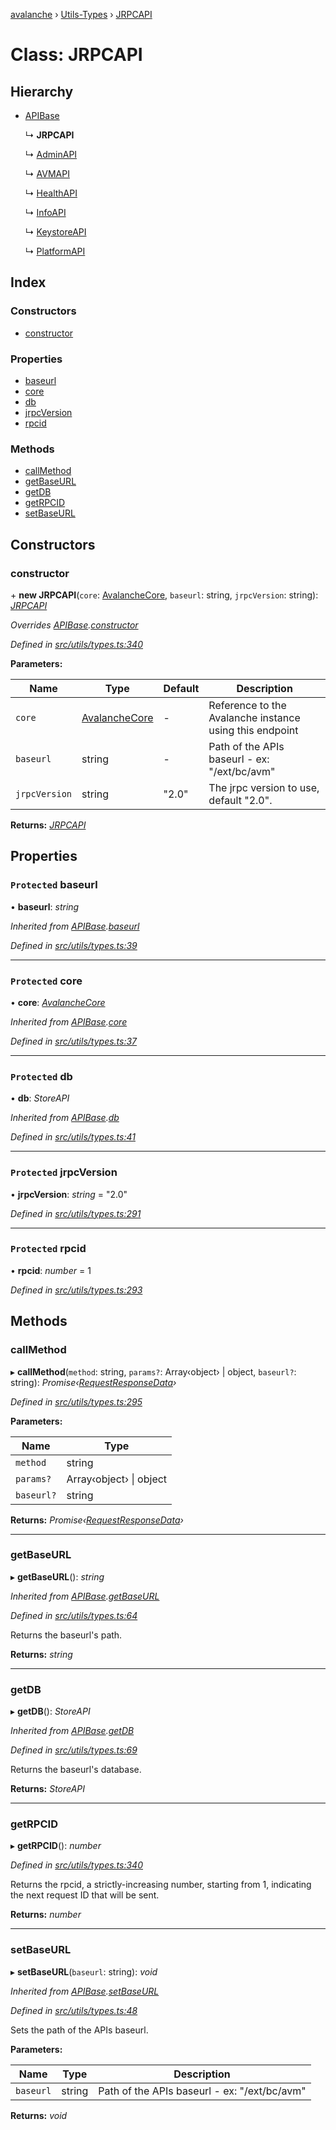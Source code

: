[avalanche](../README.md) › [Utils-Types](../modules/utils_types.md) › [JRPCAPI](utils_types.jrpcapi.md)

# Class: JRPCAPI

## Hierarchy

* [APIBase](utils_types.apibase.md)

  ↳ **JRPCAPI**

  ↳ [AdminAPI](adminapi.adminapi-1.md)

  ↳ [AVMAPI](avmapi.avmapi-1.md)

  ↳ [HealthAPI](healthapi.healthapi-1.md)

  ↳ [InfoAPI](infoapi.infoapi-1.md)

  ↳ [KeystoreAPI](keystoreapi.keystoreapi-1.md)

  ↳ [PlatformAPI](platformapi.platformapi-1.md)

## Index

### Constructors

* [constructor](utils_types.jrpcapi.md#constructor)

### Properties

* [baseurl](utils_types.jrpcapi.md#protected-baseurl)
* [core](utils_types.jrpcapi.md#protected-core)
* [db](utils_types.jrpcapi.md#protected-db)
* [jrpcVersion](utils_types.jrpcapi.md#protected-jrpcversion)
* [rpcid](utils_types.jrpcapi.md#protected-rpcid)

### Methods

* [callMethod](utils_types.jrpcapi.md#callmethod)
* [getBaseURL](utils_types.jrpcapi.md#getbaseurl)
* [getDB](utils_types.jrpcapi.md#getdb)
* [getRPCID](utils_types.jrpcapi.md#getrpcid)
* [setBaseURL](utils_types.jrpcapi.md#setbaseurl)

## Constructors

###  constructor

\+ **new JRPCAPI**(`core`: [AvalancheCore](avalanchecore.avalanchecore-1.md), `baseurl`: string, `jrpcVersion`: string): *[JRPCAPI](utils_types.jrpcapi.md)*

*Overrides [APIBase](utils_types.apibase.md).[constructor](utils_types.apibase.md#constructor)*

*Defined in [src/utils/types.ts:340](https://github.com/ava-labs/avalanche.js/blob/eabcc2f/src/utils/types.ts#L340)*

**Parameters:**

Name | Type | Default | Description |
------ | ------ | ------ | ------ |
`core` | [AvalancheCore](avalanchecore.avalanchecore-1.md) | - | Reference to the Avalanche instance using this endpoint |
`baseurl` | string | - | Path of the APIs baseurl - ex: "/ext/bc/avm" |
`jrpcVersion` | string | "2.0" | The jrpc version to use, default "2.0".  |

**Returns:** *[JRPCAPI](utils_types.jrpcapi.md)*

## Properties

### `Protected` baseurl

• **baseurl**: *string*

*Inherited from [APIBase](utils_types.apibase.md).[baseurl](utils_types.apibase.md#protected-baseurl)*

*Defined in [src/utils/types.ts:39](https://github.com/ava-labs/avalanche.js/blob/eabcc2f/src/utils/types.ts#L39)*

___

### `Protected` core

• **core**: *[AvalancheCore](avalanchecore.avalanchecore-1.md)*

*Inherited from [APIBase](utils_types.apibase.md).[core](utils_types.apibase.md#protected-core)*

*Defined in [src/utils/types.ts:37](https://github.com/ava-labs/avalanche.js/blob/eabcc2f/src/utils/types.ts#L37)*

___

### `Protected` db

• **db**: *StoreAPI*

*Inherited from [APIBase](utils_types.apibase.md).[db](utils_types.apibase.md#protected-db)*

*Defined in [src/utils/types.ts:41](https://github.com/ava-labs/avalanche.js/blob/eabcc2f/src/utils/types.ts#L41)*

___

### `Protected` jrpcVersion

• **jrpcVersion**: *string* = "2.0"

*Defined in [src/utils/types.ts:291](https://github.com/ava-labs/avalanche.js/blob/eabcc2f/src/utils/types.ts#L291)*

___

### `Protected` rpcid

• **rpcid**: *number* = 1

*Defined in [src/utils/types.ts:293](https://github.com/ava-labs/avalanche.js/blob/eabcc2f/src/utils/types.ts#L293)*

## Methods

###  callMethod

▸ **callMethod**(`method`: string, `params?`: Array‹object› | object, `baseurl?`: string): *Promise‹[RequestResponseData](utils_types.requestresponsedata.md)›*

*Defined in [src/utils/types.ts:295](https://github.com/ava-labs/avalanche.js/blob/eabcc2f/src/utils/types.ts#L295)*

**Parameters:**

Name | Type |
------ | ------ |
`method` | string |
`params?` | Array‹object› &#124; object |
`baseurl?` | string |

**Returns:** *Promise‹[RequestResponseData](utils_types.requestresponsedata.md)›*

___

###  getBaseURL

▸ **getBaseURL**(): *string*

*Inherited from [APIBase](utils_types.apibase.md).[getBaseURL](utils_types.apibase.md#getbaseurl)*

*Defined in [src/utils/types.ts:64](https://github.com/ava-labs/avalanche.js/blob/eabcc2f/src/utils/types.ts#L64)*

Returns the baseurl's path.

**Returns:** *string*

___

###  getDB

▸ **getDB**(): *StoreAPI*

*Inherited from [APIBase](utils_types.apibase.md).[getDB](utils_types.apibase.md#getdb)*

*Defined in [src/utils/types.ts:69](https://github.com/ava-labs/avalanche.js/blob/eabcc2f/src/utils/types.ts#L69)*

Returns the baseurl's database.

**Returns:** *StoreAPI*

___

###  getRPCID

▸ **getRPCID**(): *number*

*Defined in [src/utils/types.ts:340](https://github.com/ava-labs/avalanche.js/blob/eabcc2f/src/utils/types.ts#L340)*

Returns the rpcid, a strictly-increasing number, starting from 1, indicating the next
request ID that will be sent.

**Returns:** *number*

___

###  setBaseURL

▸ **setBaseURL**(`baseurl`: string): *void*

*Inherited from [APIBase](utils_types.apibase.md).[setBaseURL](utils_types.apibase.md#setbaseurl)*

*Defined in [src/utils/types.ts:48](https://github.com/ava-labs/avalanche.js/blob/eabcc2f/src/utils/types.ts#L48)*

Sets the path of the APIs baseurl.

**Parameters:**

Name | Type | Description |
------ | ------ | ------ |
`baseurl` | string | Path of the APIs baseurl - ex: "/ext/bc/avm"  |

**Returns:** *void*
